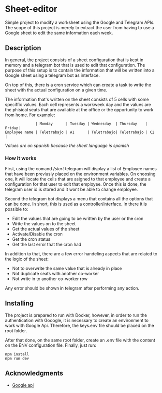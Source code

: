 # Sheet-editor

Simple project to modify a worksheet using the Google and Telegram APIs. The scope of this project is merely to extract the user from having to use a Google sheet to edit the same information each week.

## Description

In general, the project consists of a sheet configuration that is kept in memory and a telegram bot that is used to edit that configuration. The purpose of this setup is to contain the information that will be written into a Google sheet using a telegram bot as interface.

On top of this, there is a cron service which can create a task to write the sheet with the actual configuration on a given time.

The information that's written on the sheet consists of 5 cells with some speciffic values. Each cell represents a workweek day and the values are the phisical seats that are available at the office or the opportunity to work from home. For example:

```
              | Monday      | Tuesday | Wednesday  | Thursday    | Friday|
Employee name | Teletrabajo | A1      | Teletrabajo| Teletrabajo | C2    |
```

_Values are on spanish because the sheet language is spanish_

### How it works

First, using the comand _/start_ telegram will display a list of Employee names that have been previusly placed on the environment variables. On choosing one, It will locate the cells that are asigned to that employee and create a configuration for that user to edit that employee. Once this is done, the telegram user id is stored and it wont be able to change employee.

Second the telegram bot displays a menu that contains all the options that can be done. In short, this is used as a controller/interface. In there it is possible to:

- Edit the values that are going to be written by the user or the cron
- Write the values on to the sheet
- Get the actual values of the sheet
- Activate/Disable the cron
- Get the cron status
- Get the last error that the cron had

In addition to that, there are a few error handeling aspects that are related to the logic of the sheet:

- Not to overwrite the same value that is already in place
- Not duplicate seats with another co-worker
- Not write in to another co-worker row

Any error should be shown in telegram after performing any action.

## Installing

The project is prepared to run with Docker, however, in order to run the authentication with Gooogle, it is necessary to create an environment to work with Google Api. Therefore, the keys.env file should be placed on the root folder.

After that done, on the same root folder, create an .env file with the content on the ENV configuration file. Finally, just run:

```
npm install
npm run dev

```

## Acknowledgments

- [Google api](<https://twitter.com/dompizzie](https://developers.google.com/sheets/api/quickstart/nodejs)>)

